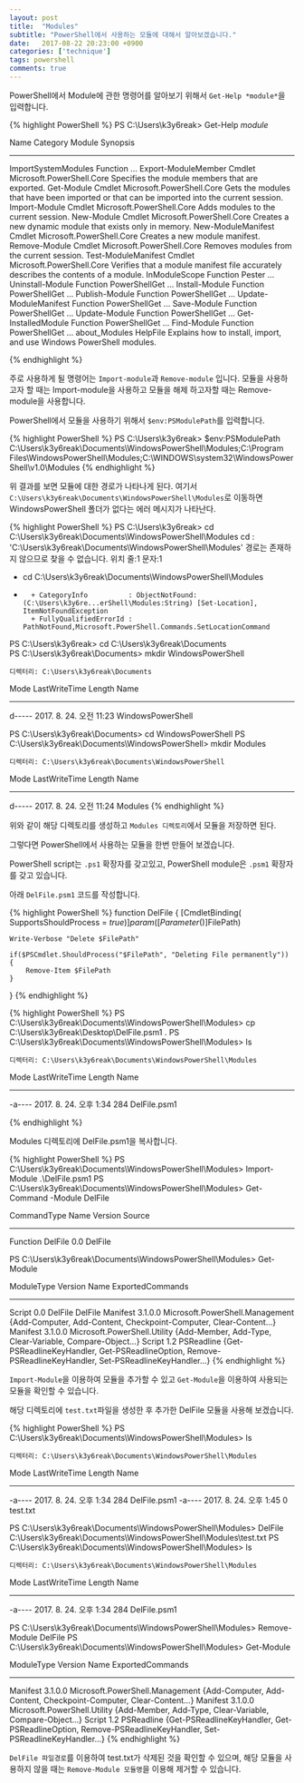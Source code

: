 ```yaml
---
layout: post
title:  "Modules"
subtitle: "PowerShell에서 사용하는 모듈에 대해서 알아보겠습니다."
date:   2017-08-22 20:23:00 +0900
categories: ['technique']
tags: powershell
comments: true
---
```




PowerShell에서 Module에 관한 명령어를 알아보기 위해서 `Get-Help *module*`을 입력합니다.


{% highlight PowerShell %}
PS C:\Users\k3y6reak> Get-Help *module*

Name                              Category  Module                    Synopsis
----                              --------  ------                    --------
ImportSystemModules               Function                            ...
Export-ModuleMember               Cmdlet    Microsoft.PowerShell.Core Specifies the module members that are exported.
Get-Module                        Cmdlet    Microsoft.PowerShell.Core Gets the modules that have been imported or that can be imported into the current session.
Import-Module                     Cmdlet    Microsoft.PowerShell.Core Adds modules to the current session.
New-Module                        Cmdlet    Microsoft.PowerShell.Core Creates a new dynamic module that exists only in memory.
New-ModuleManifest                Cmdlet    Microsoft.PowerShell.Core Creates a new module manifest.
Remove-Module                     Cmdlet    Microsoft.PowerShell.Core Removes modules from the current session.
Test-ModuleManifest               Cmdlet    Microsoft.PowerShell.Core Verifies that a module manifest file accurately describes the contents of a module.
InModuleScope                     Function  Pester                    ...
Uninstall-Module                  Function  PowerShellGet             ...
Install-Module                    Function  PowerShellGet             ...
Publish-Module                    Function  PowerShellGet             ...
Update-ModuleManifest             Function  PowerShellGet             ...
Save-Module                       Function  PowerShellGet             ...
Update-Module                     Function  PowerShellGet             ...
Get-InstalledModule               Function  PowerShellGet             ...
Find-Module                       Function  PowerShellGet             ...
about_Modules                     HelpFile                            Explains how to install, import, and use Windows PowerShell modules.

{%  endhighlight %}


주로 사용하게 될 명령어는 `Import-module`과 `Remove-module` 입니다. 모듈을 사용하고자 할 때는 Import-module을 사용하고 모듈을 해제 하고자할 때는 Remove-module을 사용합니다.


PowerShell에서 모듈을 사용하기 위해서 `$env:PSModulePath`를 입력합니다.

{% highlight PowerShell %}
PS C:\Users\k3y6reak> $env:PSModulePath
C:\Users\k3y6reak\Documents\WindowsPowerShell\Modules;C:\Program Files\WindowsPowerShell\Modules;C:\WINDOWS\system32\WindowsPowerShell\v1.0\Modules
{%  endhighlight %}


위 결과를 보면 모듈에 대한 경로가 나타나게 된다. 여기서 `C:\Users\k3y6reak\Documents\WindowsPowerShell\Modules`로 이동하면 WindowsPowerShell 폴더가 없다는 에러 메시지가 나타난다.

{% highlight PowerShell %}
PS C:\Users\k3y6reak> cd C:\Users\k3y6reak\Documents\WindowsPowerShell\Modules
cd : 'C:\Users\k3y6reak\Documents\WindowsPowerShell\Modules' 경로는 존재하지 않으므로 찾을 수 없습니다.
위치 줄:1 문자:1
+ cd C:\Users\k3y6reak\Documents\WindowsPowerShell\Modules
+ ~~~~~~~~~~~~~~~~~~~~~~~~~~~~~~~~~~~~~~~~~~~~~~~~~~~~~~~~
    + CategoryInfo          : ObjectNotFound: (C:\Users\k3y6re...erShell\Modules:String) [Set-Location], ItemNotFoundException
    + FullyQualifiedErrorId : PathNotFound,Microsoft.PowerShell.Commands.SetLocationCommand

PS C:\Users\k3y6reak> cd C:\Users\k3y6reak\Documents\
PS C:\Users\k3y6reak\Documents> mkdir WindowsPowerShell


    디렉터리: C:\Users\k3y6reak\Documents


Mode                LastWriteTime         Length Name
----                -------------         ------ ----
d-----   2017. 8. 24.  오전 11:23                WindowsPowerShell


PS C:\Users\k3y6reak\Documents> cd WindowsPowerShell
PS C:\Users\k3y6reak\Documents\WindowsPowerShell> mkdir Modules


    디렉터리: C:\Users\k3y6reak\Documents\WindowsPowerShell


Mode                LastWriteTime         Length Name
----                -------------         ------ ----
d-----   2017. 8. 24.  오전 11:24                Modules
{%  endhighlight %}

위와 같이 해당 디렉토리를 생성하고 `Modules 디렉토리`에서 모듈을 저장하면 된다.

그렇다면 PowerShell에서 사용하는 모듈을 한번 만들어 보겠습니다.

PowerShell script는 `.ps1` 확장자를 갖고있고, PowerShell module은 `.psm1` 확장자를 갖고 있습니다.

아래 `DelFile.psm1` 코드를 작성합니다.

{% highlight PowerShell %}
function DelFile
{
    [CmdletBinding( SupportsShouldProcess = $true )] 
    param ([Parameter()]$FilePath)

    Write-Verbose "Delete $FilePath"
    
    if($PSCmdlet.ShouldProcess("$FilePath", "Deleting File permanently"))
    {
        Remove-Item $FilePath
    }

}
{%  endhighlight %}


{% highlight PowerShell %}
PS C:\Users\k3y6reak\Documents\WindowsPowerShell\Modules> cp C:\Users\k3y6reak\Desktop\DelFile.psm1 .
PS C:\Users\k3y6reak\Documents\WindowsPowerShell\Modules> ls


    디렉터리: C:\Users\k3y6reak\Documents\WindowsPowerShell\Modules


Mode                LastWriteTime         Length Name
----                -------------         ------ ----
-a----   2017. 8. 24.   오후 1:34            284 DelFile.psm1

{%  endhighlight %}

Modules 디렉토리에 DelFile.psm1을 복사합니다.


{% highlight PowerShell %}
PS C:\Users\k3y6reak\Documents\WindowsPowerShell\Modules> Import-Module .\DelFile.psm1
PS C:\Users\k3y6reak\Documents\WindowsPowerShell\Modules> Get-Command -Module DelFile

CommandType     Name                                               Version    Source
-----------     ----                                               -------    ------
Function        DelFile                                            0.0        DelFile


PS C:\Users\k3y6reak\Documents\WindowsPowerShell\Modules> Get-Module

ModuleType Version    Name                                ExportedCommands
---------- -------    ----                                ----------------
Script     0.0        DelFile                             DelFile
Manifest   3.1.0.0    Microsoft.PowerShell.Management     {Add-Computer, Add-Content, Checkpoint-Computer, Clear-Content...}
Manifest   3.1.0.0    Microsoft.PowerShell.Utility        {Add-Member, Add-Type, Clear-Variable, Compare-Object...}
Script     1.2        PSReadline                          {Get-PSReadlineKeyHandler, Get-PSReadlineOption, Remove-PSReadlineKeyHandler, Set-PSReadlineKeyHandler...}
{%  endhighlight %}

`Import-Module`을 이용하여 모듈을 추가할 수 있고 `Get-Module`을 이용하여 사용되는 모듈을 확인할 수 있습니다.


해당 디렉토리에 `test.txt`파일을 생성한 후 추가한 DelFile 모듈을 사용해 보겠습니다.

{% highlight PowerShell %}
PS C:\Users\k3y6reak\Documents\WindowsPowerShell\Modules> ls


    디렉터리: C:\Users\k3y6reak\Documents\WindowsPowerShell\Modules


Mode                LastWriteTime         Length Name
----                -------------         ------ ----
-a----   2017. 8. 24.   오후 1:34            284 DelFile.psm1
-a----   2017. 8. 24.   오후 1:45              0 test.txt


PS C:\Users\k3y6reak\Documents\WindowsPowerShell\Modules> DelFile C:\Users\k3y6reak\Documents\WindowsPowerShell\Modules\test.txt
PS C:\Users\k3y6reak\Documents\WindowsPowerShell\Modules> ls


    디렉터리: C:\Users\k3y6reak\Documents\WindowsPowerShell\Modules


Mode                LastWriteTime         Length Name
----                -------------         ------ ----
-a----   2017. 8. 24.   오후 1:34            284 DelFile.psm1


PS C:\Users\k3y6reak\Documents\WindowsPowerShell\Modules> Remove-Module DelFile
PS C:\Users\k3y6reak\Documents\WindowsPowerShell\Modules> Get-Module

ModuleType Version    Name                                ExportedCommands
---------- -------    ----                                ----------------
Manifest   3.1.0.0    Microsoft.PowerShell.Management     {Add-Computer, Add-Content, Checkpoint-Computer, Clear-Content...}
Manifest   3.1.0.0    Microsoft.PowerShell.Utility        {Add-Member, Add-Type, Clear-Variable, Compare-Object...}
Script     1.2        PSReadline                          {Get-PSReadlineKeyHandler, Get-PSReadlineOption, Remove-PSReadlineKeyHandler, Set-PSReadlineKeyHandler...}
{%  endhighlight %}

`DelFile 파일경로`를 이용하여 test.txt가 삭제된 것을 확인할 수 있으며, 해당 모듈을 사용하지 않을 때는 `Remove-Module 모듈명`을 이용해 제거할 수 있습니다. 

